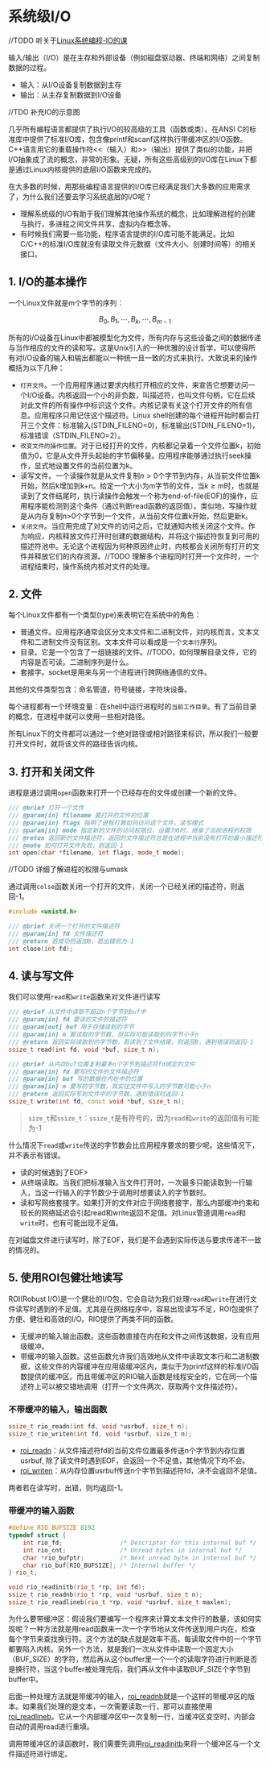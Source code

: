 # 系统级I/O

//TODO
听关于[Linux系统编程-IO的课](www.watchmen.cn/video/linux)

输入/输出（I/O）是在主存和外部设备（例如磁盘驱动器、终端和网络）之间复制数据的过程。

- 输入：从I/O设备复制数据到主存
- 输出：从主存复制数据到I/O设备

//TDO 补充IO的示意图

几乎所有编程语言都提供了执行I/O的较高级的工具（函数或类）。在ANSI C的标准库中提供了标准I/O库，包含像printf和scanf这样执行带缓冲区的I/O函数。C++语言用它的重载操作符<<（输入）和>>（输出）提供了类似的功能，并把I/O抽象成了流的概念，非常的形象。无疑，所有这些高级别的I/O库在Linux下都是通过Linux内核提供的底层I/O函数来完成的。

在大多数的时候，用那些编程语言提供的I/O库已经满足我们大多数的应用需求了，为什么我们还要去学习系统底层的I/O呢？
- 理解系统级的I/O有助于我们理解其他操作系统的概念，比如理解进程的创建与执行，多进程之间文件共享，虚拟内存概念等。
- 有时候我们需要一些功能，程序语言提供的I/O库可能不能满足。比如C/C++的标准I/O库就没有读取文件元数据（文件大小、创建时间等）的相关接口。

## 1. I/O的基本操作

一个Linux文件就是m个字节的序列：

$$B_0,B_1,\cdots,B_k,\cdots,B_{m-1}$$

所有的I/O设备在Linux中都被模型化为文件，所有内存与这些设备之间的数据传递与当作相应的文件的读和写。这是Unix引入的一种优雅的设计哲学，可以使得所有对I/O设备的输入和输出都能以一种统一且一致的方式来执行。大致说来的操作概括为以下几种：
- `打开文件`。一个应用程序通过要求内核打开相应的文件，来宣告它想要访问一个I/O设备。内核返回一个小的非负数，叫描述符，也叫文件句柄，它在后续对此文件的所有操作中标识这个文件。内核记录有关这个打开文件的所有信息。应用程序只用记住这个描述符。Linux shell创建的每个进程开始时都会打开三个文件：标准输入(STDIN_FILENO=0)，标准输出(STDIN_FILENO=1)，标准错误（STDIN_FILENO=2）。
- `改变文件的操作位置`。对于已经打开的文件，内核都记录着一个文件位置k，初始值为0，它是从文件开头起始的字节偏移量。应用程序能够通过执行seek操作，显式地设置文件的当前位置为k。
- 读写文件。一个读操作就是从文件复制$n>0$个字节到内存，从当前文件位置k开始，然后k增加到k+n。给定一个大小为m字节的文件，当$k\ge m$时，也就是读到了文件结尾时，执行读操作会触发一个称为end-of-file(EOF)的操作，应用程序能检测到这个条件（通过判断read函数的返回值）。类似地，写操作就是从内存复制n>0个字节到一个文件，从当前文件位置k开始，然后更新k。
- `关闭文件`。当应用完成了对文件的访问之后，它就通知内核关闭这个文件。作为响应，内核释放文件打开时创建的数据结构，并将这个描述符恢复到可用的描述符池中。无论这个进程因为何种原因终止时，内核都会关闭所有打开的文件并释放它们的内存资源。//TODO 理解多个进程同时打开一个文件时，一个进程结束时，操作系统内核对文件的处理。

## 2. 文件

每个Linux文件都有一个类型(type)来表明它在系统中的角色：

- 普通文件。应用程序通常会区分文本文件和二进制文件，对内核而言，文本文件和二进制文件没有区别。文本文件可以看成是一个`文本行`序列。
- 目录。它是一个包含了一组链接的文件。//TODO，如何理解目录文件，它的内容是否可读。二进制序列是什么。
- 套接字。socket是用来与另一个进程进行跨网络通信的文件。

其他的文件类型包含：命名管道，符号链接，字符块设备。

每个进程都有一个环境变量：在shell中运行进程时的`当前工作目录`。有了当前目录的概念，在进程中就可以使用一些相对路径。

所有Linux下的文件都可以通过一个绝对路径或相对路径来标识，所以我们一般要打开文件时，就将该文件的路径告诉内核。

## 3. 打开和关闭文件

进程是通过调用`open`函数来打开一个已经存在的文件或创建一个新的文件。

```cpp
/// @brief 打开一个文件
/// @param[in] filename 要打开的文件的位置
/// @param[in] flags 指明了进程打算如何访问这个文件，读写模式
/// @param[in] mode 指定新的文件的访问权限位，设置为0时，继承了当前进程的权限
/// @retun 返回新的文件描述符，返回的文件描述符总是在进程中当前没有打开的最小描述符
/// @note 如何打开文件失败，则返回-1
int open(char *filename, int flags, mode_t mode);
```
//TODO 详细了解进程的权限与umask

通过调用`colse`函数关闭一个打开的文件，关闭一个已经关闭的描述符，则返回-1。

```cpp
#include <unistd.h>

/// @brief 关闭一个打开的文件描述符
/// @param[in] fd 文件描述符
/// @return 若成功则返加0，若出错则为-1
int close(int fd);
```

## 4. 读与写文件

我们可以使用`read`和`write`函数来对文件进行读写

```cpp
/// @brief 从文件中读取不超过n个字节到buf中
/// @param[in] fd 要读的文件的描述符
/// @param[out] buf 用于存储读到的字节
/// @param[in] n 要读取的字节数，但实际可能读取到的字节小于n
/// @return 返回实际读取到的字节数，若读到了文件结尾，则返回0，遇到错误则返回-1
ssize_t read(int fd, void *buf, size_t n);

/// @brief 从内存buf位置复制最多n个字节到描述符fd绑定的文件
/// @param[in] fd 要写的文件的文件描述符
/// @param[in] buf 写的数据在内在中的位置
/// @param[in] n 要写的字节数，其实往文件中写入的字节数可能小于n
/// @return 返回实际写到文件中的字节数，遇到错误时返回-1
ssize_t write(int fd, const void *buf, size_t n);
```

> `size_t`和`ssize_t`：`ssize_t`是有符号的，因为`read`和`write`的返回值有可能为-1

什么情况下`read`或`write`传送的字节数会比应用程序要求的要少呢。这些情况下，并不表示有错误。

- 读的时候遇到了EOF>
- 从终端读取。当我们把标准输入当文件打开时，一次最多只能读取到一行输入，当这一行输入的字节数少于调用时想要读入的字节数时。
- 读和写网络套接字。如果打开的文件对应于网络套接字，那么内部缓冲约束和较长的网络延迟会引起read和write返回不足值。对Linux管道调用`read`和`write`时，也有可能出现不足值。

在对磁盘文件进行读写时，除了EOF，我们是不会遇到实际传送与要求传递不一致的情况的。

## 5. 使用ROI包健壮地读写

ROI(Robust I/O)是一个健壮的I/O包，它会自动为我们处理`read`和`write`在进行文件读写时遇到的不足值。尤其是在网络程序中，容易出现读写不足，ROI包提供了方便、健壮和高效的I/O。RIO提供了两类不同的函数。

- 无缓冲的输入输出函数。这些函数直接在内在和文件之间传送数据，没有应用级缓冲。
- 带缓冲的输入函数。这些函数允许我们高效地从文件中读取文本行和二进制数据，这些文件的内容缓冲在应用级缓冲区内，类似于为printf这样的标准I/O函数提供的缓冲区。而且带缓冲区的RIO输入函数是线程安全的，它在同一个描述符上可以被交错地调用（打开一个文件两次，获取两个文件描述符）。

### 不带缓冲的输入，输出函数

```cpp
ssize_t rio_readn(int fd, void *usrbuf, size_t n);
ssize_t rio_writen(int fd, void *usrbuf, size_t n);
```
- [roi_readn](../csapp.c#L738)：从文件描述符fd的当前文件位置最多传送n个字节到内存位置usrbuf, 除了读文件时遇到EOF，会返回一个不足值，其他情况下均不会。
- [roi_writen](../csapp.c#L764)：从内存位置usrbuf传送n个字节到描述符fd，决不会返回不足值。

两者若在读写时，出错，则均返回-1。

### 带缓冲的输入函数

```cpp
#define RIO_BUFSIZE 8192
typedef struct {
    int rio_fd;                /* Descriptor for this internal buf */
    int rio_cnt;               /* Unread bytes in internal buf */
    char *rio_bufptr;          /* Next unread byte in internal buf */
    char rio_buf[RIO_BUFSIZE]; /* Internal buffer */
} rio_t;

void rio_readinitb(rio_t *rp, int fd); 
ssize_t	rio_readnb(rio_t *rp, void *usrbuf, size_t n);
ssize_t	rio_readlineb(rio_t *rp, void *usrbuf, size_t maxlen);
```

为什么要带缓冲区：假设我们要编写一个程序来计算文本文件行的数量，该如何实现呢？一种方法就是用read函数来一次一个字节地从文件传送到用户内在，检查每个字节来查找换行符。这个方法的缺点就是效率不高，每读取文件中的一个字节都要陷入内核。另外一个方法，就是我们一次从文件中读取一个固定大小（BUF_SIZE）的字符，然后再从这个buffer里一个一个的读取字符进行判断是否是换行符，当这个buffer被处理完后，我们再从文件中读取BUF_SIZE个字节到buffer中。

后面一种处理方法就是带缓冲的输入，[roi_readnb](../csapp.c#L838)就是一个这样的带缓冲区的版本。如果我们处理的是文本，一次需要读取一行，那可以直接使用[roi_readlineb](../csapp.c#L860)。它从一个内部缓冲区中一次复制一行，当缓冲区变空时，内部会自动的调用read进行重填。

调用带缓冲区的读函数时，我们需要先调用[roi_readinitb](../csapp.c#L826)来将一个缓冲区与一个文件描述符进行绑定。


